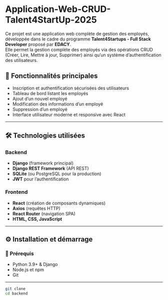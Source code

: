 # Application-Web-CRUD-Talent4StartUp-2025

Ce projet est une application web complète de gestion des employés, développée dans le cadre du programme **Talent4Startups - Full Stack Developer** proposé par **EDACY**.  
Elle permet la gestion complète des employés via des opérations CRUD (Créer, Lire, Mettre à jour, Supprimer) ainsi qu’un système d’authentification des utilisateurs.

## 🚀 Fonctionnalités principales

- Inscription et authentification sécurisées des utilisateurs
- Tableau de bord listant les employés
- Ajout d’un nouvel employé
- Modification des informations d’un employé
- Suppression d’un employé
- Interface utilisateur moderne et responsive avec React

---

## 🛠️ Technologies utilisées

### Backend

- **Django** (framework principal)
- **Django REST Framework** (API REST)
- **SQLite** (ou PostgreSQL pour la production)
- **JWT** pour l’authentification

### Frontend

- **React** (création de composants dynamiques)
- **Axios** (requêtes HTTP)
- **React Router** (navigation SPA)
- **HTML, CSS, JavaScript**

---

## ⚙️ Installation et démarrage

### 🔧 Prérequis

- Python 3.9+ & Django
- Node.js et npm
- Git

---

```bash
git clone 
cd backend
